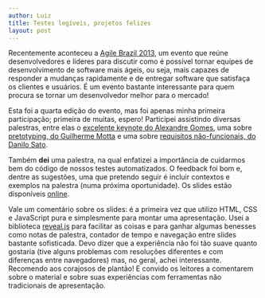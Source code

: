 ```yaml
---
author: Luiz
title: Testes legíveis, projetos felizes
layout: post
---
```


Recentemente aconteceu a [Agile Brazil 2013](http://www.agilebrazil.com/2013/),
um evento que reúne desenvolvedores e líderes para discutir como é possível
tornar equipes de desenvolvimento de software mais ágeis, ou seja, mais capazes
de responder a mudanças rapidamente e de entregar software que satisfaça os
clientes e usuários. É um evento bastante interessante para quem procura se
tornar um desenvolvedor melhor para o mercado!

Esta foi a quarta edição do evento, mas foi apenas minha primeira participação;
primeira de muitas, espero! Participei assistindo diversas palestras, entre
elas o [excelente keynote do Alexandre
Gomes](http://blog.andrefaria.com/agilebr-2013-o-limbo-da-demanda-latente-por-alegomes),
uma sobre [pretotyping, do Guilherme
Motta](http://www.slideshare.net/gmottatw/pretotyping-g-motta-agile-brazil-2013)
e uma sobre [requisitos não-funcionais, do Danilo
Sato](http://www.slideshare.net/dtsato/princpios-e-prticas-para-lidar-com-requisitos-nofuncionais-em-desenvolvimento-de-software).

Também **dei** uma palestra, na qual enfatizei a importância de cuidarmos bem
do código de nossos testes automatizados. O feedback foi bom e, dentre as
sugestões, uma que pretendo seguir é incluir contextos e exemplos na palestra
(numa próxima oportunidade). Os slides estão disponíveis
[online](http://luiz.github.io/agile-brazil-2013/).

Vale um comentário sobre os slides: é a primeira vez que utilizo HTML, CSS e
JavaScript pura e simplesmente para montar uma apresentação. Usei a biblioteca
[reveal.js](http://lab.hakim.se/reveal-js/) para facilitar as coisas e para
ganhar algumas benesses como notas de palestra, contador de tempo e navegação
entre slides bastante sofisticada. Devo dizer que a experiência não foi tão
suave quanto gostaria (tive alguns problemas com resoluções diferentes e com
diferenças entre navegadores) mas, no geral, achei interessante. Recomendo aos
corajosos de plantão! E convido os leitores a comentarem sobre o material e
sobre suas experiências com ferramentas não tradicionais de apresentação.
